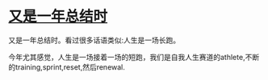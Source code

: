 # [又是一年总结时](https://github.com/mengziin/gitblog/issues/9)

又是一年总结时。看过很多话语类似:人生是一场长跑。

今年尤其感觉，人生是一场接着一场的短跑，我们是自我人生赛道的athlete,不断的training,sprint,reset,然后renewal.